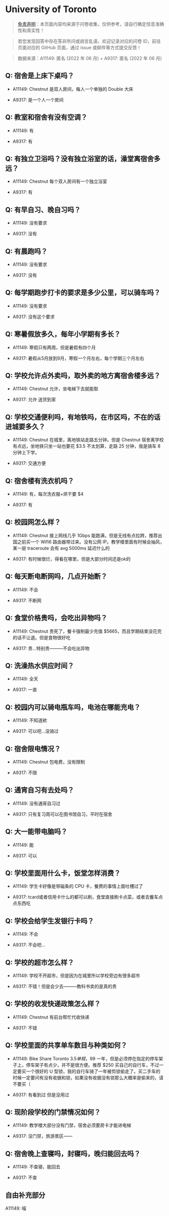 # University of Toronto

> [免责声明](https://colleges.chat/#_3)：本页面内容均来源于问卷收集，仅供参考，请自行确定信息准确性和真实性！

> 若您发现回答中存在答非所问或胡言乱语，欢迎记录对应的问卷 ID，前往页面对应的 GitHub 页面，通过 issue 或邮件等方式提交反馈！

> 数据来源：A11149: 匿名 (2022 年 06 月) + A9317: 匿名 (2022 年 06 月)

## Q: 宿舍是上床下桌吗？

- A11149: Chestnut 是双人房间，每人一个单独的 Double 大床

- A9317: 是一个人一个房间

## Q: 教室和宿舍有没有空调？

- A11149: 有

- A9317: 有

## Q: 有独立卫浴吗？没有独立浴室的话，澡堂离宿舍多远？

- A11149: Chestnut 每个双人房间有一个独立浴室

- A9317: 有

## Q: 有早自习、晚自习吗？

- A11149: 没有要求

- A9317: 没有

## Q: 有晨跑吗？

- A11149: 没有要求

- A9317: 没有

## Q: 每学期跑步打卡的要求是多少公里，可以骑车吗？

- A11149: 没有要求

- A9317: 没有这个要求

## Q: 寒暑假放多久，每年小学期有多长？

- A11149: 寒假只有两周，但是暑假有四个月

- A9317: 暑假从5月放到9月，寒假一个月左右，每个学期三个月左右

## Q: 学校允许点外卖吗，取外卖的地方离宿舍楼多远？

- A11149: Chestnut 允许，坐电梯下去就能取

- A9317: 允许 送货到家

## Q: 学校交通便利吗，有地铁吗，在市区吗，不在的话进城要多久？

- A11149: Chestnut 在城里，离地铁站走路五分钟。但是 Chestnut 宿舍离学校有点远，坐地铁只坐一站也要花 $3.5 不太划算，走路 25 分钟，我是骑车 8 分钟上下学。

- A9317: 交通方便

## Q: 宿舍楼有洗衣机吗？

- A11149: 有，每次洗衣服+烘干要 $4

- A9317: 有

## Q: 校园网怎么样？

- A11149: Chestnut 接上网线几乎 1Gbps 能跑满，但是无线有点拉跨，推荐出国之前买一个 Wifi6 路由器带过来。没有公网 IP。教学楼里面有时候会抽风，某一层 traceroute 会有 avg 5000ms 延迟什么的

- A9317: 有时候很烂，得看在哪里，但是大部分时间还是ok的

## Q: 每天断电断网吗，几点开始断？

- A11149: 不会

- A9317: 不断网

## Q: 食堂价格贵吗，会吃出异物吗？

- A11149: Chestnut 贵死了，餐卡强制最少充值 $5665，而且学期结束没花完的话不让退。但是食物很好吃

- A9317: 贵…特别贵———不会吃出异物

## Q: 洗澡热水供应时间？

- A11149: 全天

- A9317: 一直

## Q: 校园内可以骑电瓶车吗，电池在哪能充电？

- A11149: 不知道欸

- A9317: 可以吧…没骑过

## Q: 宿舍限电情况？

- A11149: Chestnut 包电费，没有限制

- A9317: 不限

## Q: 通宵自习有去处吗？

- A11149: 没有通宵自习过

- A9317: 只有复习周可以在图书馆自习，平时在宿舍

## Q: 大一能带电脑吗？

- A11149: 能

- A9317: 可以

## Q: 学校里面用什么卡，饭堂怎样消费？

- A11149: 学生卡好像是带磁条的 CPU 卡，餐费的事情上面吐槽过了

- A9317: tcard或者信用卡什么的都可以刷，食堂直接刷卡点菜，或者去餐车点点东西吃

## Q: 学校会给学生发银行卡吗？

- A11149: 不会

- A9317: 不会吧…

## Q: 学校的超市怎么样？

- A11149: 学校不开超市，但是因为在城里所以学校旁边有很多超市

- A9317: 不错！但是会少去———教科书卖的是真的贵

## Q: 学校的收发快递政策怎么样？

- A11149: Chestnut 有前台帮忙代收快递

- A9317: 不错

## Q: 学校里面的共享单车数目与种类如何？

- A11149: Bike Share Toronto $3.5 单程，$99 一年，但是必须停在指定的停车架子上，停车架子有点少，并不是很方便。推荐 $250 买自己的自行车，不过一定要买一个很好的 U 型锁，我的自行车骑了一年被剪锁偷走了。买二手车的时候一定要问有没有收据和锁，如果没有收据没有锁那么大概率是偷来的，请不要买（

- A9317: 有看到过 但是没用过

## Q: 现阶段学校的门禁情况如何？

- A11149: 教学楼大部分没有门禁，宿舍必须要房卡才能进电梯

- A9317: 没门禁，旅游景区——

## Q: 宿舍晚上查寝吗，封寝吗，晚归能回去吗？

- A11149: 不查寝，能回去

- A9317: 不查

## 自由补充部分

A11149: 喵